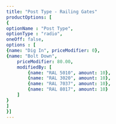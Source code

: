 ```yaml
---
title: "Post Type - Railing Gates"
productOptions: [
{
optionName : "Post Type",
optionType : "radio",
oneOff: false,
options : [
{name: "Dig In", priceModifier: 0},
{name: "Bolt Down", 
	priceModifier: 80.00, 
	modifiedBy: [
		{name: "RAL 5010", amount: 10},
		{name: "RAL 3020", amount: 10},
		{name: "RAL 7037", amount: 10},
		{name: "RAL 8017", amount: 10}
	]
}
]
}]
---
```

